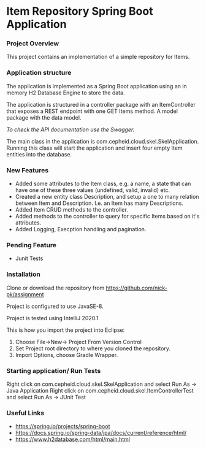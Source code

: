 # Item Repository Spring Boot Application #

### Project Overview ###

This project contains an implementation of a simple repository for Items.


### Application structure ###

The application is implemented as a Spring Boot application using an in memory H2 Database Engine to store the data. 

The application is structured in a controller package with an ItemController that exposes a REST endpoint with one GET Items method. A model package with the data model.

*To check the API documentation use the Swagger.*

The main class in the application is com.cepheid.cloud.skel.SkelApplication. Running this class will start the application and insert four empty Item entities into the database.

### New Features ###

* Added some attributes to the Item class, e.g. a name, a state that can have one of these three values (undefined, valid, invalid) etc.
* Created a new entity class Description, and setup a one to many relation between Item and Description. I.e. an Item has many Descriptions.
* Added Item CRUD methods to the controller.
* Added methods to the controller to query for specific Items based on it's attributes.
* Added Logging, Execption handling and pagination.

### Pending Feature ###
 * Junit Tests

### Installation ###

Clone or download the repository from https://github.com/nick-pk/assignment

Project is configured to use JavaSE-8.

Project is tested using IntelliJ 2020.1 


This is how you import the project into Eclipse:

1. Choose File->New-> Project From Version Control
1. Set Project root directory to where you cloned the repository.
1. Import Options, choose Gradle Wrapper.


### Starting application/ Run Tests ###

Right click on com.cepheid.cloud.skel.SkelApplication and select Run As -> Java Application
Right click on com.cepheid.cloud.skel.ItemControllerTest and select Run As -> JUnit Test

### Useful Links ###

* https://spring.io/projects/spring-boot
* https://docs.spring.io/spring-data/jpa/docs/current/reference/html/
* https://www.h2database.com/html/main.html
